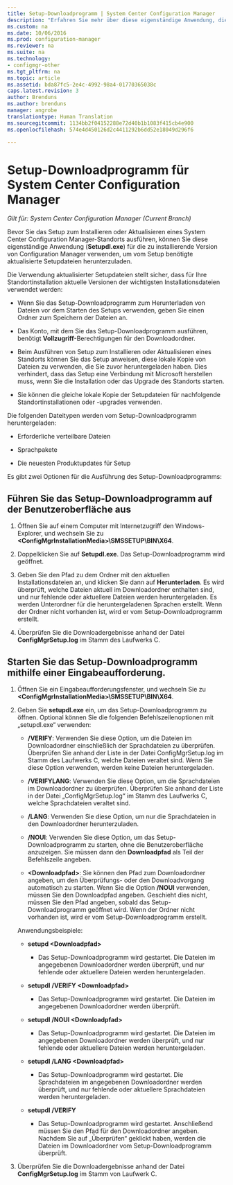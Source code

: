 ```yaml
---
title: Setup-Downloadprogramm | System Center Configuration Manager
description: "Erfahren Sie mehr über diese eigenständige Anwendung, die sicherstellen soll, dass Ihre Standortinstallation aktuelle Versionen der wichtigsten Installationsdateien verwendet."
ms.custom: na
ms.date: 10/06/2016
ms.prod: configuration-manager
ms.reviewer: na
ms.suite: na
ms.technology:
- configmgr-other
ms.tgt_pltfrm: na
ms.topic: article
ms.assetid: bda87fc5-2e4c-4992-98a4-01770365038c
caps.latest.revision: 3
author: Brenduns
ms.author: brenduns
manager: angrobe
translationtype: Human Translation
ms.sourcegitcommit: 1134bb2f04152288e72d40b1b1083f415cb4e900
ms.openlocfilehash: 574e4d450126d2c4411292b6dd52e18049d296f6

---
```

# <a name="setup-downloader-for-system-center-configuration-manager"></a>Setup-Downloadprogramm für System Center Configuration Manager

*Gilt für: System Center Configuration Manager (Current Branch)*

Bevor Sie das Setup zum Installieren oder Aktualisieren eines System Center Configuration Manager-Standorts ausführen, können Sie diese eigenständige Anwendung (**Setupdl.exe**) für die zu installierende Version von Configuration Manager verwenden, um vom Setup benötigte aktualisierte Setupdateien herunterzuladen.  

Die Verwendung aktualisierter Setupdateien stellt sicher, dass für Ihre Standortinstallation aktuelle Versionen der wichtigsten Installationsdateien verwendet werden:  

-   Wenn Sie das Setup-Downloadprogramm zum Herunterladen von Dateien vor dem Starten des Setups verwenden, geben Sie einen Ordner zum Speichern der Dateien an.  

-   Das Konto, mit dem Sie das Setup-Downloadprogramm ausführen, benötigt **Vollzugriff**-Berechtigungen für den Downloadordner.  

-   Beim Ausführen von Setup zum Installieren oder Aktualisieren eines Standorts können Sie das Setup anweisen, diese lokale Kopie von Dateien zu verwenden, die Sie zuvor heruntergeladen haben. Dies verhindert, dass das Setup eine Verbindung mit Microsoft herstellen muss, wenn Sie die Installation oder das Upgrade des Standorts starten.  

-   Sie können die gleiche lokale Kopie der Setupdateien für nachfolgende Standortinstallationen oder -upgrades verwenden.  

Die folgenden Dateitypen werden vom Setup-Downloadprogramm heruntergeladen:  

-   Erforderliche verteilbare Dateien  

-   Sprachpakete  

-   Die neuesten Produktupdates für Setup  

Es gibt zwei Optionen für die Ausführung des Setup-Downloadprogramms:  

## <a name="run-setup-downloader-with-the-user-interface"></a>Führen Sie das Setup-Downloadprogramm auf der Benutzeroberfläche aus  

1.  Öffnen Sie auf einem Computer mit Internetzugriff den Windows-Explorer, und wechseln Sie zu **&lt;ConfigMgrInstallationMedia\>\SMSSETUP\BIN\X64**.  

2.  Doppelklicken Sie auf **Setupdl.exe**. Das Setup-Downloadprogramm wird geöffnet.  

3.  Geben Sie den Pfad zu dem Ordner mit den aktuellen Installationsdateien an, und klicken Sie dann auf **Herunterladen**. Es wird überprüft, welche Dateien aktuell im Downloadordner enthalten sind, und nur fehlende oder aktuellere Dateien werden heruntergeladen. Es werden Unterordner für die heruntergeladenen Sprachen erstellt. Wenn der Ordner nicht vorhanden ist, wird er vom Setup-Downloadprogramm erstellt.  

4.  Überprüfen Sie die Downloadergebnisse anhand der Datei **ConfigMgrSetup.log** im Stamm des Laufwerks C.  

## <a name="run-setup-downloader-from-a-command-prompt"></a>Starten Sie das Setup-Downloadprogramm mithilfe einer Eingabeaufforderung.  

1.  Öffnen Sie ein Eingabeaufforderungsfenster, und wechseln Sie zu **&lt;ConfigMgrInstallationMedia\>\SMSSETUP\BIN\X64**.  

2.  Geben Sie **setupdl.exe** ein, um das Setup-Downloadprogramm zu öffnen. Optional können Sie die folgenden Befehlszeilenoptionen mit „setupdl.exe“ verwenden:  

    -   **/VERIFY**: Verwenden Sie diese Option, um die Dateien im Downloadordner einschließlich der Sprachdateien zu überprüfen. Überprüfen Sie anhand der Liste in der Datei ConfigMgrSetup.log im Stamm des Laufwerks C, welche Dateien veraltet sind. Wenn Sie diese Option verwenden, werden keine Dateien heruntergeladen.  

    -   **/VERIFYLANG**: Verwenden Sie diese Option, um die Sprachdateien im Downloadordner zu überprüfen. Überprüfen Sie anhand der Liste in der Datei „ConfigMgrSetup.log“ im Stamm des Laufwerks C, welche Sprachdateien veraltet sind.  

    -   **/LANG**: Verwenden Sie diese Option, um nur die Sprachdateien in den Downloadordner herunterzuladen.  

    -   **/NOUI**: Verwenden Sie diese Option, um das Setup-Downloadprogramm zu starten, ohne die Benutzeroberfläche anzuzeigen. Sie müssen dann den **Downloadpfad** als Teil der Befehlszeile angeben.  

    -   **&lt;Downloadpfad\>**: Sie können den Pfad zum Downloadordner angeben, um den Überprüfungs- oder den Downloadvorgang automatisch zu starten. Wenn Sie die Option **/NOUI** verwenden, müssen Sie den Downloadpfad angeben. Geschieht dies nicht, müssen Sie den Pfad angeben, sobald das Setup-Downloadprogramm geöffnet wird. Wenn der Ordner nicht vorhanden ist, wird er vom Setup-Downloadprogramm erstellt.  

    Anwendungsbeispiele:  

    -   **setupd &lt;Downloadpfad\>**  

        -   Das Setup-Downloadprogramm wird gestartet. Die Dateien im angegebenen Downloadordner werden überprüft, und nur fehlende oder aktuellere Dateien werden heruntergeladen.  

    -   **setupdl /VERIFY &lt;Downloadpfad\>**  

        -   Das Setup-Downloadprogramm wird gestartet. Die Dateien im angegebenen Downloadordner werden überprüft.  

    -   **setupdl /NOUI &lt;Downloadpfad\>**  

        -   Das Setup-Downloadprogramm wird gestartet. Die Dateien im angegebenen Downloadordner werden überprüft, und nur fehlende oder aktuellere Dateien werden heruntergeladen.  

    -   **setupdl /LANG &lt;Downloadpfad\>**  

        -   Das Setup-Downloadprogramm wird gestartet. Die Sprachdateien im angegebenen Downloadordner werden überprüft, und nur fehlende oder aktuellere Sprachdateien werden heruntergeladen.  

    -   **setupdl /VERIFY**  

        -   Das Setup-Downloadprogramm wird gestartet. Anschließend müssen Sie den Pfad für den Downloadordner angeben. Nachdem Sie auf „Überprüfen“ geklickt haben, werden die Dateien im Downloadordner vom Setup-Downloadprogramm überprüft.  

3.  Überprüfen Sie die Downloadergebnisse anhand der Datei **ConfigMgrSetup.log** im Stamm von Laufwerk C.  



<!--HONumber=Nov16_HO1-->


